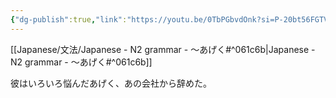 ```yaml
---
{"dg-publish":true,"link":"https://youtu.be/0TbPGbvdOnk?si=P-20bt56FGTV4YDn","permalink":"/Notes/LN - N2 grammar - ～あげく/","dgPassFrontmatter":true}
---
```


[[Japanese/文法/Japanese - N2 grammar - ～あげく#^061c6b\|Japanese - N2 grammar - ～あげく#^061c6b]]

彼はいろいろ悩んだあげく、あの会社から辞めた。